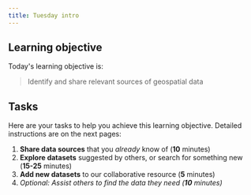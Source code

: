 ```yaml
---
title: Tuesday intro
---
```


## Learning objective
Today's learning objective is:
> Identify and share relevant sources of geospatial data

## Tasks
Here are your tasks to help you achieve this learning objective.  Detailed instructions are on the next pages:
1. **Share data sources** that you *already* know of (**10** minutes)
2. **Explore datasets** suggested by others, or search for something new (**15-25** minutes)
3. **Add new datasets** to our collaborative resource (**5** minutes)
4. *Optional: Assist others to find the data they need (**10** minutes)*

